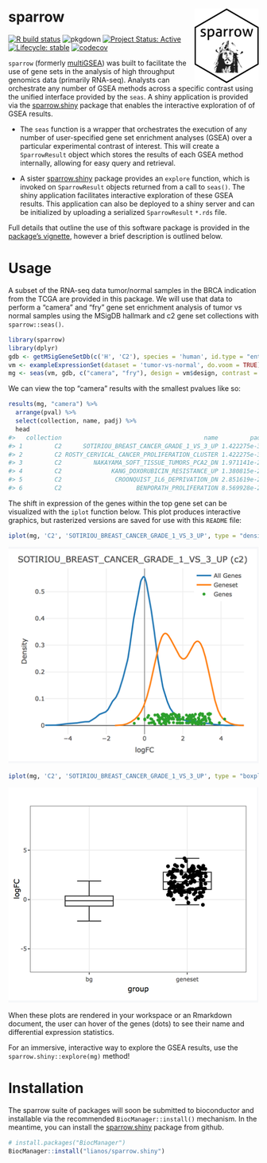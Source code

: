 
# sparrow <img src="man/figures/sparrow.png" height="150" align="right"/>

<!-- badges: start -->

[![R build
status](https://github.com/lianos/sparrow/workflows/R-CMD-check/badge.svg)](https://github.com/lianos/sparrow/actions)
![pkgdown](https://github.com/lianos/sparrow/workflows/pkgdown/badge.svg)
[![Project Status:
Active](https://www.repostatus.org/badges/latest/active.svg)](https://www.repostatus.org/#active)
[![Lifecycle:
stable](https://img.shields.io/badge/lifecycle-stable-brightgreen.svg)](https://www.tidyverse.org/lifecycle/#stable)
[![codecov](https://codecov.io/gh/lianos/sparrow/branch/develop/graph/badge.svg)](https://codecov.io/gh/lianos/sparrow)
<!-- badges: end -->

`sparrow` (formerly [multiGSEA](https://github.com/lianos/multiGSEA))
was built to facilitate the use of gene sets in the analysis of high
throughput genomics data (primarily RNA-seq). Analysts can orchestrate
any number of GSEA methods across a specific contrast using the unified
interface provided by the `seas`. A shiny application is provided via
the [sparrow.shiny](https://github.com/lianos/sparrow.shiny) package
that enables the interactive exploration of of GSEA results.

-   The `seas` function is a wrapper that orchestrates the execution of
    any number of user-specified gene set enrichment analyses (GSEA)
    over a particular experimental contrast of interest. This will
    create a `SparrowResult` object which stores the results of each
    GSEA method internally, allowing for easy query and retrieval.

-   A sister [sparrow.shiny](https://github.com/lianos/sparrow.shiny)
    package provides an `explore` function, which is invoked on
    `SparrowResult` objects returned from a call to `seas()`. The shiny
    application facilitates interactive exploration of these GSEA
    results. This application can also be deployed to a shiny server and
    can be initialized by uploading a serialized `SparrowResult` `*.rds`
    file.

Full details that outline the use of this software package is provided
in the [package’s
vignette](https://lianos.github.io/sparrow/articles/sparrow.html),
however a brief description is outlined below.

# Usage

A subset of the RNA-seq data tumor/normal samples in the BRCA indication
from the TCGA are provided in this package. We will use that data to
perform a “camera” and “fry” gene set enrichment analysis of tumor vs
normal samples using the MSigDB hallmark and c2 gene set collections
with `sparrow::seas()`.

``` r
library(sparrow)
library(dplyr)
gdb <- getMSigGeneSetDb(c('H', 'C2'), species = 'human', id.type = "entrez")
vm <- exampleExpressionSet(dataset = 'tumor-vs-normal', do.voom = TRUE)
mg <- seas(vm, gdb, c("camera", "fry"), design = vm$design, contrast = "tumor")
```

We can view the top “camera” results with the smallest pvalues like so:

``` r
results(mg, "camera") %>%
  arrange(pval) %>%
  select(collection, name, padj) %>%
  head
#>   collection                                        name         padj
#> 1         C2      SOTIRIOU_BREAST_CANCER_GRADE_1_VS_3_UP 1.422275e-36
#> 2         C2 ROSTY_CERVICAL_CANCER_PROLIFERATION_CLUSTER 1.422275e-36
#> 3         C2         NAKAYAMA_SOFT_TISSUE_TUMORS_PCA2_DN 1.971141e-23
#> 4         C2              KANG_DOXORUBICIN_RESISTANCE_UP 1.380815e-22
#> 5         C2               CROONQUIST_IL6_DEPRIVATION_DN 2.851619e-22
#> 6         C2                     BENPORATH_PROLIFERATION 8.569928e-22
```

The shift in expression of the genes within the top gene set can be
visualized with the `iplot` function below. This plot produces
interactive graphics, but rasterized versions are saved for use with
this `README` file:

``` r
iplot(mg, 'C2', 'SOTIRIOU_BREAST_CANCER_GRADE_1_VS_3_UP', type = "density")
```

<img src="man/figures/README_iplot_density.png" />

``` r
iplot(mg, 'C2', 'SOTIRIOU_BREAST_CANCER_GRADE_1_VS_3_UP', type = "boxplot")
```

<img src="man/figures/README_iplot_boxplot.png" />

When these plots are rendered in your workspace or an Rmarkdown
document, the user can hover of the genes (dots) to see their name and
differential expression statistics.

For an immersive, interactive way to explore the GSEA results, use the
`sparrow.shiny::explore(mg)` method!

# Installation

The sparrow suite of packages will soon be submitted to bioconductor and
installable via the recommended `BiocManager::install()` mechanism. In
the meantime, you can install the
[sparrow.shiny](https://github.com/lianos/sparrow.shiny) package from
github.

``` r
# install.packages("BiocManager")
BiocManager::install("lianos/sparrow.shiny")
```
